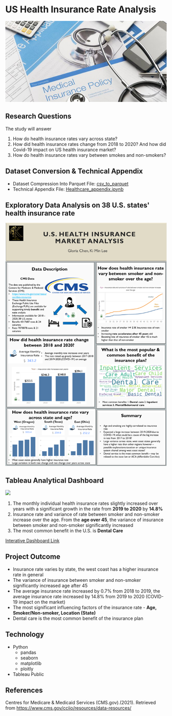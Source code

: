 # US Health Insurance Rate Analysis
![Image](Slide4.jpeg)

## Research Questions
The study will answer
1. How do health insurance rates vary across state?
2. How did health insurance rates change from 2018 to 2020? And how did Covid-19 impact on US health insurance market?
3. How do health insurance rates vary between smokes and non-smokers?


## Dataset Conversion & Technical Appendix
* Dataset Compression Into Parquet File: [csv_to_parquet](https://github.com/kilee722/us_health_insurance_rate/blob/main/csv_to_parquet.ipynb)
* Technical Appendix File: [Healthcare_appendix.ipynb]()

##  Exploratory Data Analysis on 38 U.S. states' health insurance rate
![Image](Slide1.PNG)



## Tableau Analytical Dashboard
<div class='tableauPlaceholder' id='viz1612077613511' style='position: relative'><noscript><a href='#'><img alt=' ' src='https:&#47;&#47;public.tableau.com&#47;static&#47;images&#47;He&#47;Health_Rate_Dashboard_Complete&#47;Dashboard1&#47;1_rss.png' style='border: none' /></a></noscript><object class='tableauViz'  style='display:none;'><param name='host_url' value='https%3A%2F%2Fpublic.tableau.com%2F' /> <param name='embed_code_version' value='3' /> <param name='site_root' value='' /><param name='name' value='Health_Rate_Dashboard_Complete&#47;Dashboard1' /><param name='tabs' value='no' /><param name='toolbar' value='yes' /><param name='static_image' value='https:&#47;&#47;public.tableau.com&#47;static&#47;images&#47;He&#47;Health_Rate_Dashboard_Complete&#47;Dashboard1&#47;1.png' /> <param name='animate_transition' value='yes' /><param name='display_static_image' value='yes' /><param name='display_spinner' value='yes' /><param name='display_overlay' value='yes' /><param name='display_count' value='yes' /><param name='language' value='en' /><param name='filter' value='publish=yes' /></object></div>  

1. The monthly individual health insurance rates slightly increased over years with a significant growth in the  rate from **2019 to 2020** by **14.8%**
2. Insurance rate and variance of rate between smoker and non-smoker increase over the age. From the **age over 45**, the variance of insurance between smoker and non-smoker significantly increased
3. The most common benefit in the U.S. is **Dental Care**

[Interative Dashboard Link](https://public.tableau.com/views/Health_Rate_Dashboard_Complete/Dashboard1?:language=en&:display_count=y&publish=yes&:origin=viz_share_link)

## Project Outcome
* Insurance rate varies by state, the west coast has a higher insurance rate in general
* The variance of insurance between smoker and non-smoker significantly increased age after 45 
* The average insurance rate increased by 0.7% from 2018 to 2019, the average insurance rate increased by 14.8% from 2019 to 2020 (COVID-19 impact on the market)
* The most significant influencing factors of the insurance rate - **Age, Smoker/Non-smoker, Location (State)**
* Dental care is the most common benefit of the insurance plan

## Technology
* Python
  * pandas
  * seaborn
  * matplotlib
  * ploitly
* Tableau Public

## References
Centres for Medicare & Medicaid Services (CMS.gov).(2021). Retrieved from https://www.cms.gov/cciio/resources/data-resources/
